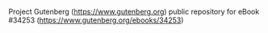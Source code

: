 Project Gutenberg (https://www.gutenberg.org) public repository for eBook #34253 (https://www.gutenberg.org/ebooks/34253)
